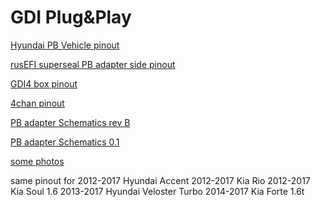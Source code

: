 # GDI Plug&Play

[Hyundai PB Vehicle pinout](https://rusefi.com/docs/pinouts/hellen/hellen-hyundai-pb-mt/)

[rusEFI superseal PB adapter side pinout](https://rusefi.com/docs/pinouts/Hyundai-Kia-PB-platform-adapter )

[GDI4 box pinout](https://rusefi.com/docs/pinouts/GDI4)

[4chan pinout](https://rusefi.com/docs/pinouts/hellen/alphax-4chan/)

[PB adapter Schematics rev B](https://github.com/rusefi/rusefi-hardware/blob/main/breakout-boards/Breakout_154_kia_pb/hellen-hyundai-pb-154-adapter-b-schematic.pdf)

[PB adapter Schematics 0.1](https://github.com/rusefi/rusefi-hardware/blob/main/breakout-boards/Breakout_154_kia_pb/hellen-hyundai-pb-154-adapter-0.1.pdf)

[some photos](https://github.com/rusefi/rusefi-hardware/tree/main/breakout-boards/Breakout_154_kia_pb/photos)

same pinout for
2012-2017 Hyundai Accent
2012-2017 Kia Rio
2012-2017 Kia Soul 1.6
2013-2017 Hyundai Veloster Turbo
2014-2017 Kia Forte 1.6t
